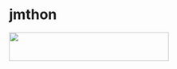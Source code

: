 # jmthon

<p align="left"><a href="https://heroku.com/deploy?template=https://github.com/gytfu7/roz"> <img src="https://img.shields.io/badge/Deploy%20To%20Heroku-purple?style=for-the-badge&logo=heroku" width="320" height="58.45"/></a></p>
